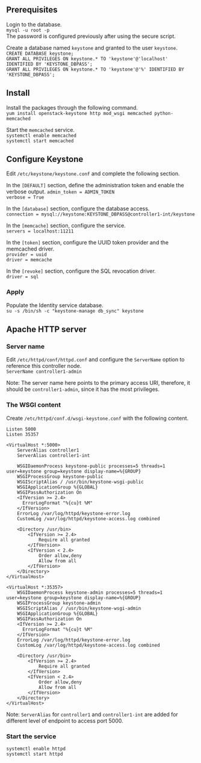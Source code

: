 ## Prerequisites
Login to the database.  
`mysql -u root -p`  
The password is configured previously after using the secure script.

Create a database named `keystone` and granted to the user `keystone`.  
`CREATE DATABASE keystone;`  
`GRANT ALL PRIVILEGES ON keystone.* TO 'keystone'@'localhost' IDENTIFIED BY 'KEYSTONE_DBPASS';`  
`GRANT ALL PRIVILEGES ON keystone.* TO 'keystone'@'%' IDENTIFIED BY 'KEYSTONE_DBPASS';`

## Install
Install the packages through the following command.  
`yum install openstack-keystone http mod_wsgi memcached python-memcached`  

Start the `memcached` service.  
`systemctl enable memcached`  
`systemctl start memcached`  

## Configure Keystone
Edit `/etc/keystone/keystone.conf` and complete the following section.  

In the `[DEFAULT]` section, define the administration token and enable the verbose output.
`admin_token = ADMIN_TOKEN`  
`verbose = True`  

In the `[database]` section, configure the database access.  
`connection = mysql://keystone:KEYSTONE_DBPASS@controller1-int/keystone`  

In the `[memcache]` section, configure the service.  
`servers = localhost:11211`  

In the `[token]` section, configure the UUID token provider and the memcached driver.  
`provider = uuid`  
`driver = memcache`  

In the `[revoke]` section, configure the SQL revocation driver.  
`driver = sql`  

### Apply
Populate the Identity service database.  
`su -s /bin/sh -c "keystone-manage db_sync" keystone`  

## Apache HTTP server
### Server name
Edit `/etc/httpd/conf/httpd.conf` and configure the `ServerName` option to reference this controller node.  
`ServerName controller1-admin`  

Note: The server name here points to the primary access URI, therefore, it should be `controller1-admin`, since it has the most privileges.

### The WSGI content
Create `/etc/httpd/conf.d/wsgi-keystone.conf` with the following content.  
```
Listen 5000
Listen 35357

<VirtualHost *:5000>
    ServerAlias controller1
    ServerAlias controller1-int

    WSGIDaemonProcess keystone-public processes=5 threads=1 user=keystone group=keystone display-name=%{GROUP}
    WSGIProcessGroup keystone-public
    WSGIScriptAlias / /usr/bin/keystone-wsgi-public
    WSGIApplicationGroup %{GLOBAL}
    WSGIPassAuthorization On
    <IfVersion >= 2.4>
      ErrorLogFormat "%{cu}t %M"
    </IfVersion>
    ErrorLog /var/log/httpd/keystone-error.log
    CustomLog /var/log/httpd/keystone-access.log combined

    <Directory /usr/bin>
        <IfVersion >= 2.4>
            Require all granted
        </IfVersion>
        <IfVersion < 2.4>
            Order allow,deny
            Allow from all
        </IfVersion>
    </Directory>
</VirtualHost>

<VirtualHost *:35357>
    WSGIDaemonProcess keystone-admin processes=5 threads=1 user=keystone group=keystone display-name=%{GROUP}
    WSGIProcessGroup keystone-admin
    WSGIScriptAlias / /usr/bin/keystone-wsgi-admin
    WSGIApplicationGroup %{GLOBAL}
    WSGIPassAuthorization On
    <IfVersion >= 2.4>
      ErrorLogFormat "%{cu}t %M"
    </IfVersion>
    ErrorLog /var/log/httpd/keystone-error.log
    CustomLog /var/log/httpd/keystone-access.log combined

    <Directory /usr/bin>
        <IfVersion >= 2.4>
            Require all granted
        </IfVersion>
        <IfVersion < 2.4>
            Order allow,deny
            Allow from all
        </IfVersion>
    </Directory>
</VirtualHost>
```

Note: `ServerAlias` for `controller1` and `controller1-int` are added for different level of endpoint to access port 5000.

### Start the service
`systemctl enable httpd`  
`systemctl start httpd`